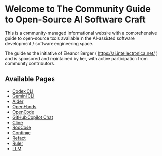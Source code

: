 # Welcome to The Community Guide to Open-Source AI Software Craft

This is a community-managed informational website with a comprehensive guide to open-source tools available in the AI-assisted software development / software engineering space.

The guide as the initiative of Eleanor Berger ( https://ai.intellectronica.net/ ) and is sponsored and maintained by her, with active participation from community contributors.

## Available Pages

* [Codex CLI](./codex-cli.md)
* [Gemini CLI](./gemini-cli.md)
* [Aider](./aider.md)
* [OpenHands](./open-hands.md)
* [OpenCode](./open-code.md)
* [GitHub Copilot Chat](./github-copilot-chat.md)
* [Cline](./cline.md)
* [RooCode](./roocode.md)
* [Continue](./continue.md)
* [Refact](./refact.md)
* [Ruler](./ruler.md)
* [LLM](./llm.md)
